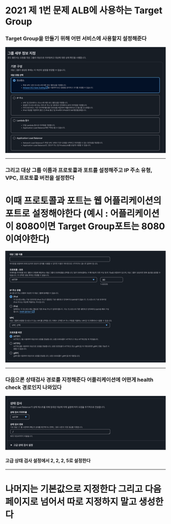 # 2021 제 1번 문제 ALB에 사용하는 Target Group

### Target Group을 만들기 위해 어떤 서비스에 사용할지 설정해준다
![tg-1](/imgs/2021-1/img/tg-1.png)

---

### 그리고 대상 그룹 이름과 프로토콜과 포트를 설정해주고 IP 주소 유형, VPC, 프로토콜 버전을 설정한다
# 이때 프로토콜과 포트는 웹 어플리케이션의 포트로 설정해야한다 (예시 : 어플리케이션이 8080이면 Target Group포트는 8080이여야한다)
![tg-2](/imgs/2021-1/img/tg-2.png)

---

### 다음으론 상태검사 경로를 지정해준다 어플리케이션에 어떤게 health check 경로인지 나와있다
![tg-3](/imgs/2021-1/img/tg-3.png)
#### 고급 상태 검사 설정에서 2, 2, 2, 5로 설정한다

---

# 나머지는 기본값으로 지정한다 그리고 다음 페이지로 넘어서 따로 지정하지 말고 생성한다